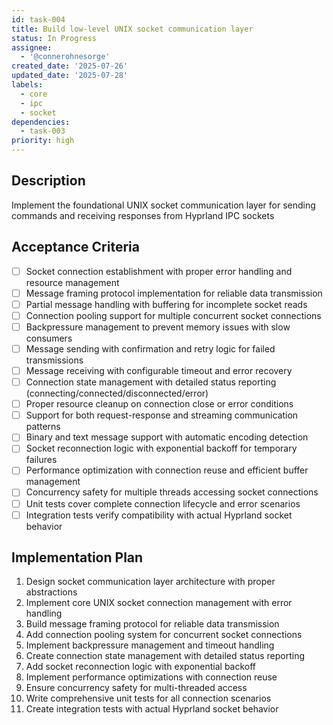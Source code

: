 ```yaml
---
id: task-004
title: Build low-level UNIX socket communication layer
status: In Progress
assignee:
  - '@connerohnesorge'
created_date: '2025-07-26'
updated_date: '2025-07-28'
labels:
  - core
  - ipc
  - socket
dependencies:
  - task-003
priority: high
---
```


## Description

Implement the foundational UNIX socket communication layer for sending commands and receiving responses from Hyprland IPC sockets

## Acceptance Criteria

- [ ] Socket connection establishment with proper error handling and resource management
- [ ] Message framing protocol implementation for reliable data transmission
- [ ] Partial message handling with buffering for incomplete socket reads
- [ ] Connection pooling support for multiple concurrent socket connections
- [ ] Backpressure management to prevent memory issues with slow consumers
- [ ] Message sending with confirmation and retry logic for failed transmissions
- [ ] Message receiving with configurable timeout and error recovery
- [ ] Connection state management with detailed status reporting (connecting/connected/disconnected/error)
- [ ] Proper resource cleanup on connection close or error conditions
- [ ] Support for both request-response and streaming communication patterns
- [ ] Binary and text message support with automatic encoding detection
- [ ] Socket reconnection logic with exponential backoff for temporary failures
- [ ] Performance optimization with connection reuse and efficient buffer management
- [ ] Concurrency safety for multiple threads accessing socket connections
- [ ] Unit tests cover complete connection lifecycle and error scenarios
- [ ] Integration tests verify compatibility with actual Hyprland socket behavior

## Implementation Plan

1. Design socket communication layer architecture with proper abstractions
2. Implement core UNIX socket connection management with error handling
3. Build message framing protocol for reliable data transmission
4. Add connection pooling system for concurrent socket connections
5. Implement backpressure management and timeout handling
6. Create connection state management with detailed status reporting
7. Add socket reconnection logic with exponential backoff
8. Implement performance optimizations with connection reuse
9. Ensure concurrency safety for multi-threaded access
10. Write comprehensive unit tests for all connection scenarios
11. Create integration tests with actual Hyprland socket behavior
